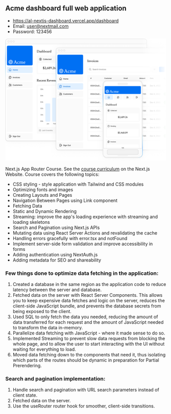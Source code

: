 ## Acme dashboard full web application

- https://al-nextjs-dashboard.vercel.app/dashboard
- Email: user@nextmail.com
- Password: 123456

<img src="./public/hero-desktop.png" alt="Acme full web application" style="max-width: 100%;"/>

Next.js App Router Course. See the [course curriculum](https://nextjs.org/learn) on the Next.js Website. Course covers the following topics:

- CSS styling - style application with Tailwind and CSS modules
- Optimizing fonts and images
- Creating Layouts and Pages
- Navigation Between Pages using Link component
- Fetching Data
- Static and Dynamic Rendering
- Streaming: improve the app's loading experience with streaming and loading skeletons
- Search and Pagination using Next.js APIs
- Mutating data using React Server Actions and revalidating the cache
- Handling errors gracefully with error.tsx and notFound
- Implement server-side form validation and improve accessibility in forms
- Adding authentication using NextAuth.js
- Adding metadata for SEO and shareability

### Few things done to optimize data fetching in the application:

1. Created a database in the same region as the application code to reduce latency between the server and database.
2. Fetched data on the server with React Server Components. This allows you to keep expensive data fetches and logic on the server, reduces the client-side JavaScript bundle, and prevents the database secrets from being exposed to the client.
3. Used SQL to only fetch the data you needed, reducing the amount of data transferred for each request and the amount of JavaScript needed to transform the data in-memory.
4. Parallelize data fetching with JavaScript - where it made sense to do so.
5. Implemented Streaming to prevent slow data requests from blocking the whole page, and to allow the user to start interacting with the UI without waiting for everything to load.
6. Moved data fetching down to the components that need it, thus isolating which parts of the routes should be dynamic in preparation for Partial Prerendering.

### Search and pagination implementation:

1. Handle search and pagination with URL search parameters instead of client state.
2. Fetched data on the server.
3. Use the useRouter router hook for smoother, client-side transitions.
